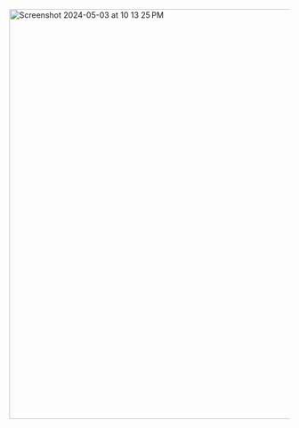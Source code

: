 <img width="737" alt="Screenshot 2024-05-03 at 10 13 25 PM" src="https://github.com/andysingal/LLMops/assets/20493493/06b54390-fe27-46b8-8357-9281b9104061">
